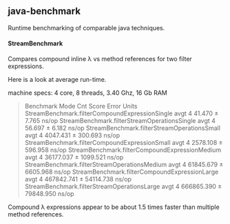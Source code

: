 ## java-benchmark

Runtime benchmarking of comparable java techniques.

#### StreamBenchmark

Compares compound inline λ vs method references for two filter
expressions.

Here is a look at average run-time.

machine specs: 4 core, 8 threads, 3.40 Ghz, 16 Gb RAM

> Benchmark                                      Mode       Cnt Score         Error       Units
> StreamBenchmark.filterCompoundExpressionSingle avgt       4       41.470 ±      7.765   ns/op
> StreamBenchmark.filterStreamOperationsSingle   avgt       4       56.697 ±      6.182   ns/op
> StreamBenchmark.filterStreamOperationsSmall    avgt       4     4047.431 ±    300.693   ns/op
> StreamBenchmark.filterCompoundExpressionSmall  avgt       4     2578.108 ±    596.958   ns/op
> StreamBenchmark.filterCompoundExpressionMedium avgt       4    36177.037 ±   1099.521   ns/op
> StreamBenchmark.filterStreamOperationsMedium   avgt       4    61845.679 ±   6605.968   ns/op
> StreamBenchmark.filterCompoundExpressionLarge  avgt       4   467842.741 ±  54114.738   ns/op
> StreamBenchmark.filterStreamOperationsLarge    avgt       4   666865.390 ±  79848.950   ns/op


Compound λ expressions appear to be about 1.5 times faster than
multiple method references.
